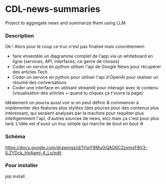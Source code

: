 # CDL-news-summaries
Project to aggregate news and summarize them using LLM

### Description
Ok ! Alors pour le coup ce truc n'est pas finalisé mais concrètement:
- faire ensemble un diagramme complet de l'app via un whiteboard en ligne (services, API, interfaces, ce genre de choses)
- Coder un service en python utiliser l'api de Google News pour récupérer des articles Tech
- Coder un service en python pour utiliser l'api d'OpenAI pour réaliser un résumé des conversations
- Coder une interface en utilisant streamlit pour interagir avec le contenu (visualisation des articles + quand tu cliques ça t'ouvre la page)

Idéalement on pourra aussi voir si on peut définir & commencer à implémenter des features plus stylées (des pouces pour des contenus plus intéressant, qui seraient analysés par la machine pour requêter plus intelligemment l'api, d'autres sources de news, etc) mais ça c'est pour plus tard.
L'idée est d'avoir un truc simple qui marche de bout en bout ⚙️ 

### Schéma
https://docs.google.com/drawings/d/1YqrF8Mu0iQAG6C2zvmxF8V3-ILZYDck_HoAamj-4_Ls/edit

### Pour installer 
pip install .